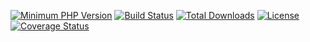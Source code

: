 [![Minimum PHP Version](https://img.shields.io/badge/php-%3E%3D%207.2-8892BF.svg)](https://php.net/)
[![Build Status](https://travis-ci.org/panther-hq/basket.svg?branch=master)](https://travis-ci.org/panther-hq/basket)
[![Total Downloads](https://poser.pugx.org/panther-hq/basket/downloads)](https://packagist.org/packages/panther-hq/basket)
[![License](https://poser.pugx.org/panther-hq/basket/license)](https://packagist.org/packages/panther-hq/basket)
[![Coverage Status](https://coveralls.io/repos/github/panther-hq/basket/badge.svg?branch=master)](https://coveralls.io/github/panther-hq/basket?branch=master)